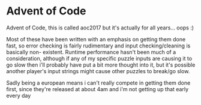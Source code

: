 # Advent of Code
Advent of Code, this is called aoc2017 but it's actually for all years... oops :)

Most of these have been written with an emphasis on getting them done fast, so 
error checking is fairly rudimentary and input checking/cleaning is basically non-
existent.  Runtime performance hasn't been much of a consideration, although if 
any of my specific puzzle inputs are causing it to go slow then i'll probably have
put a bit more thought into it, but it's possible another player's input strings
might cause other puzzles to break/go slow.   

Sadly being a european means i can't really compete in getting them done first, 
since they're released at about 4am and i'm not getting up that early every day
